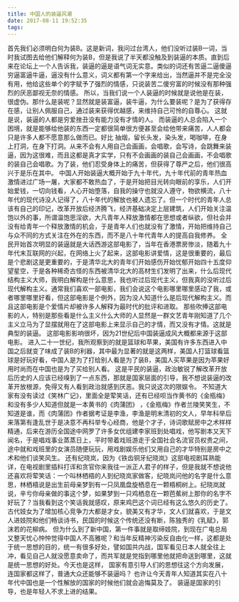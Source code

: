 ```yaml
---
title: 中国人的装逼风潮
date: 2017-08-11 19:52:35
tags:
---
```

首先我们必须明白何为装B。这是新词，我问过台湾人，他们没听过装B一词，当时我试图去给他们解释何为装B，但是我说了半天都没触及到装逼的本质。直到后来在论坛上一个人告诉我，装逼的逼是语气词无实意。类似的词还有苦逼二逼傻逼穷逼富逼牛逼，逼没有什么意义，词义都有第一个字来给出，当然逼并不是完全没有用，他给这些单个的字赋予了强烈的情感，只说装苦二傻穷富的时候没有那种强烈的厌恶鄙视无奈的情感。
所以，当我们说一个人装逼的时候就是说他是在装，很虚伪。那什么是装呢？显然就是装富逼，装牛逼，为什么要装呢？是为了获得存在感，让别人佩服自己，通过装来获得优越感，来维持自己可怜的自尊心。
这就是说，装逼的人都是穷爱挫丑没有能力没有才情的人。
而装逼的人总会陷入一个困境，就是能够给他装的东西一定都很简单很方便甚至会给他带来痛苦，人人都会只是许多人都不愿意那么做而已。好比
抽烟，留长头发，染头发，喝咖啡，在身上打洞，在身下打洞。从来不会有人用自己会画画，会唱歌，会写诗，会跳舞来装逼，因为这很难，而且这都是真才实学，只有不会画画的装自己会画画，不会唱歌的装自己会唱歌。为了装，他们忍受身体上的痛苦，但获得了尊严之后，他们很高兴于是乐在其中。
中国人开始装逼大概开始于九十年代，九十年代前的青年热血激情进过广场一屠，大家都不敢热血了，于是开始把目光转向眼前的享乐，人们开始爱钱，一切向钱看，人心开始堕落，自我的操守也就没人遵守，物欲横流，八十年代的现代诗没人记得了，八十年代的解放也被人遗忘了。但一个时代的青年人总该有自己的印记，改革开放后经济腾飞，经济基础决定上层建筑，人们开始关注温饱以外的事，所谓温饱思淫欲，大凡青年人释放激情都在思想或者纵欲，但社会并没有给青年一个释放激情的机会，于是青年人们也就没有了激情，开始把维持自己与众不同的方式关注在外在的东西，而不是八十年代青年人的提高自我修养。
全民开始首次明显的装逼就是大话西游这部电影了，当年在香港票房惨淡，随着九十年代末互联网的兴起，在网络上火了起来，这部电影讲爱情，这是很重要的，最后是个悲剧这是更重要的，于是清华北大的青年们开始感伤开始忧郁开始四十五度仰望星空，于是各种稀奇古怪的东西被清华北大的高材生们发明了出来，什么后现代结构主义大师，我明白解构是什么意思，我也听过后现代主义，但我真的没听过后现代解构主义。通常我们喜欢一部电影，我们会说这个电影哪里哪里感动了我，或者哪里哪里好看，但这部电影是个例外，因为没人知道什么是后现代解构主义。而且这部电影是个爱情片却被许多人解释为最时代的批评和进取。
那些吹捧这部电影的人，特别是那些看是什么主义什么大师的人显然是一群文艺青年刚知道了几个主义立马为了显摆就用在了这部电影上来显示自己的才情，而又没有才情。这就是典型的装逼。
这部电影影响很坏，因为21世纪后中国装逼成风大概都来源于这部电影。
进入二十一世纪，我所观察到的就是篮球和苹果，美国有许多东西进入中国之后就变了味成了装B的利器，其中最为显著的就是这两样，美国人打篮球看篮球是好玩好看，中国人是为了打给别人看是为了装B，美国人买苹果是因为苹果好用时尚而在中国也是为了买给别人看。
这是平民的装逼，政治敏锐了解改革开放后历史的人应该已经嗅到了一点东西，那就是国家层面的引导，我不想说装逼的改革开放根源，免得又有人看到政治就感到厌恶。我只说这次的限娱令。
不知道大家有没有读过《笑林广记》，里面全是荤笑话，还有已经呗当作黄书的《金瓶梅》和没有多少人知道但就是一本黄书的《肉蒲团》
，《金瓶梅》作者兰陵笑笑生，不知道是谁，而《肉蒲团》作者据考证是李渔，李渔是明末清初的文人，早年科举后来落第有逢乱世于是决意不再科举专心经商，他是个才子，诗词歌赋房中之术样样精通，后来在游历全国途中网罗了许多女优组建李家班到处唱戏，他写剧本又天下闻名，于是唱戏事业蒸蒸日上，平时带着戏班游走于全国社会名流官员权贵之间，途中就和戏班里的女演员随便玩玩，用戏剧娱乐他们又用自己的才华特别是房中之术和他们谈笑风生。
还有纪晓岚，因为《铁齿铜牙纪晓岚》这部电视剧耳熟能详，在电视剧里插科打诨和贪官你来我往一派正人君子的样子，但是我就不想说他还喜欢将荤笑话：一个叫林栖梧的人到纪晓岚家做客，纪晓岚问他的名字是什么意思，林栖梧说是出生前母亲梦到有一只凤凰盘旋栖息在一颗梧桐树上。纪晓岚就说，辛亏你母亲做的事这个梦，如果梦到一只鸡栖息在一颗芭蕉树上那你的名字不好玩了？当我看到这个笑话我就感叹，原来鸡巴这个词已经有这么悠久的历史了。
古代妓女为了增加核心竞争力大都是才女，貌美又有才华，文人们就喜欢，于是文人进妓院和他们畅谈诗书，民国的时候这个传统还没有断，陈独秀的《乳赋》，郭沫若的花柳病。
但为什么到了新中国，第一件事就是取缔妓院，到现在广电总局又整天忧心忡忡觉得中国人不高雅呢？和当年反精神污染反自由化一样，这都是处于统一思想的目的，统一有很多好处，譬如国共内战，国军看见日本人就全往上冲，看见自己人就没愿意卖命了，而共军就是党指到哪里他就把命送到哪里，这就是统一思想的好处。今天也是这样，
国家有意引导人们的思想往这个方向发展，连国家都这样了，普通大众还能够不装逼吗？
也许让今天青年人知道其实在八十年代中国也是一个性解放的国家的时候他们就会追悔莫及了。
装逼是国家的引导，也是年轻人不求上进的结果。